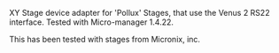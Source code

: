 XY Stage device adapter for 'Pollux' Stages, that use the Venus 2 RS22 interface. Tested with Micro-manager 1.4.22.

This has been tested with stages from Micronix, inc.